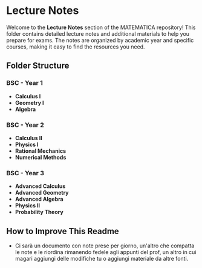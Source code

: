 # Lecture Notes

Welcome to the **Lecture Notes** section of the MATEMATICA repository! This folder contains detailed lecture notes and additional materials to help you prepare for exams. The notes are organized by academic year and specific courses, making it easy to find the resources you need.

## Folder Structure

### BSC - Year 1
- **Calculus I**
- **Geometry I**
- **Algebra**
### BSC - Year 2
- **Calculus II**
- **Physics I**
- **Rational Mechanics**
- **Numerical Methods**

### BSC - Year 3
- **Advanced Calculus**
- **Advanced Geometry**
- **Advanced Algebra**
- **Physics II**
- **Probability Theory**

## How to Improve This Readme
- Ci sarà un documento con note prese per giorno, un'altro che compatta le note e le riordina rimanendo fedele agli appunti del prof, un altro in cui magari aggiungi delle modifiche tu o aggiungi materiale da altre fonti.


